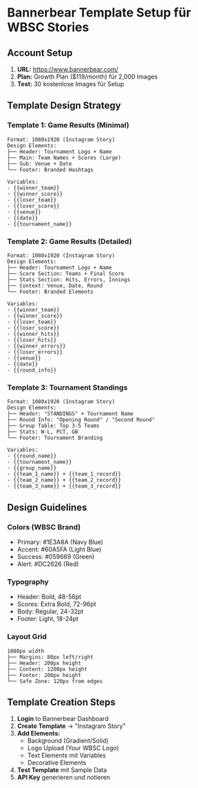 # Bannerbear Template Setup für WBSC Stories

## Account Setup
1. **URL:** https://www.bannerbear.com/
2. **Plan:** Growth Plan ($119/month) für 2,000 Images
3. **Test:** 30 kostenlose Images für Setup

## Template Design Strategy

### Template 1: Game Results (Minimal)
```
Format: 1080x1920 (Instagram Story)
Design Elements:
├── Header: Tournament Logo + Name
├── Main: Team Names + Scores (Large)
├── Sub: Venue + Date
└── Footer: Branded Hashtags

Variables:
- {{winner_team}}
- {{winner_score}} 
- {{loser_team}}
- {{loser_score}}
- {{venue}}
- {{date}}
- {{tournament_name}}
```

### Template 2: Game Results (Detailed)
```
Format: 1080x1920 (Instagram Story)
Design Elements:
├── Header: Tournament Logo + Name
├── Score Section: Teams + Final Score
├── Stats Section: Hits, Errors, Innings
├── Context: Venue, Date, Round
└── Footer: Branded Elements

Variables:
- {{winner_team}}
- {{winner_score}}
- {{loser_team}} 
- {{loser_score}}
- {{winner_hits}}
- {{loser_hits}}
- {{winner_errors}}
- {{loser_errors}}
- {{venue}}
- {{date}}
- {{round_info}}
```

### Template 3: Tournament Standings
```
Format: 1080x1920 (Instagram Story)
Design Elements:
├── Header: "STANDINGS" + Tournament Name
├── Round Info: "Opening Round" / "Second Round"
├── Group Table: Top 3-5 Teams
├── Stats: W-L, PCT, GB
└── Footer: Tournament Branding

Variables:
- {{round_name}}
- {{tournament_name}}
- {{group_name}}
- {{team_1_name}} + {{team_1_record}}
- {{team_2_name}} + {{team_2_record}}
- {{team_3_name}} + {{team_3_record}}
```

## Design Guidelines
### Colors (WBSC Brand)
- Primary: #1E3A8A (Navy Blue)
- Accent: #60A5FA (Light Blue)  
- Success: #059669 (Green)
- Alert: #DC2626 (Red)

### Typography
- Header: Bold, 48-56pt
- Scores: Extra Bold, 72-96pt
- Body: Regular, 24-32pt
- Footer: Light, 18-24pt

### Layout Grid
```
1080px width
├── Margins: 80px left/right
├── Header: 200px height
├── Content: 1200px height
├── Footer: 200px height
└── Safe Zone: 120px from edges
```

## Template Creation Steps
1. **Login** to Bannerbear Dashboard
2. **Create Template** → "Instagram Story"
3. **Add Elements:**
   - Background (Gradient/Solid)
   - Logo Upload (Your WBSC Logo)
   - Text Elements mit Variables
   - Decorative Elements
4. **Test Template** mit Sample Data
5. **API Key** generieren und notieren